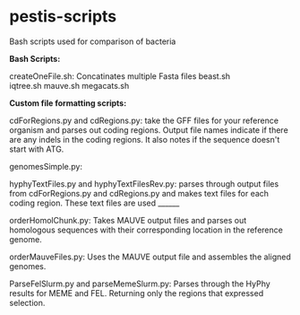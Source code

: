 # pestis-scripts
Bash scripts used for comparison of bacteria

**Bash Scripts:**

createOneFile.sh: Concatinates multiple Fasta files
beast.sh  
iqtree.sh
mauve.sh
megacats.sh


**Custom file formatting scripts:**

cdForRegions.py and cdRegions.py: take the GFF files for your reference organism and parses out coding regions. Output file names indicate if there are any indels in the coding regions. It also notes if the sequence doesn't start with ATG.

genomesSimple.py: 

hyphyTextFiles.py and hyphyTextFilesRev.py: parses through output files from cdForRegions.py and cdRegions.py and makes text files for each coding region. These text files are used ______

orderHomolChunk.py: Takes MAUVE output files and parses out homologous sequences with their corresponding location in the reference genome. 

orderMauveFiles.py: Uses the MAUVE output file and assembles the aligned genomes. 

ParseFelSlurm.py and parseMemeSlurm.py: Parses through the HyPhy results for MEME and FEL. Returning only the regions that expressed selection. 
